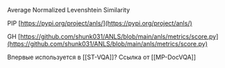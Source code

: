 
Average Normalized Levenshtein Similarity

PIP
[https://pypi.org/project/anls/](https://pypi.org/project/anls/)

GH
[https://github.com/shunk031/ANLS/blob/main/anls/metrics/score.py](https://github.com/shunk031/ANLS/blob/main/anls/metrics/score.py)

Впервые используется в [[ST-VQA]]?
Ссылка от [[MP-DocVQA]]


